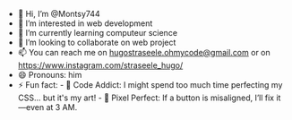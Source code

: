- 👋 Hi, I’m @Montsy744
- 👀 I’m interested in web development
- 🌱 I’m currently learning computeur science 
- 💞️ I’m looking to collaborate on web project
- 📫 You can reach me on hugostraseele.ohmycode@gmail.com or on https://www.instagram.com/straseele_hugo/
- 😄 Pronouns: him
- ⚡ Fun fact:   - 🧪 Code Addict: I might spend too much time perfecting my CSS... but it's my art!
                  - 🎯 Pixel Perfect: If a button is misaligned, I’ll fix it—even at 3 AM.

<!---
Montsy744/Montsy744 is a ✨ special ✨ repository because its `README.md` (this file) appears on your GitHub profile.
You can click the Preview link to take a look at your changes.
--->

